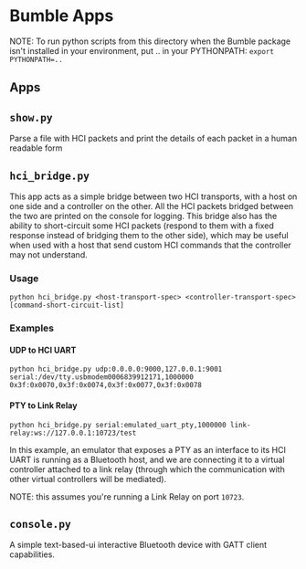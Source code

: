 Bumble Apps
===========

NOTE:
To run python scripts from this directory when the Bumble package isn't installed in your environment,
put .. in your PYTHONPATH: `export PYTHONPATH=..`


Apps
----

## `show.py`
Parse a file with HCI packets and print the details of each packet in a human readable form

## `hci_bridge.py`
This app acts as a simple bridge between two HCI transports, with a host on one side and
a controller on the other. All the HCI packets bridged between the two are printed on the console
for logging. This bridge also has the ability to short-circuit some HCI packets (respond to them
with a fixed response instead of bridging them to the other side), which may be useful when used with
a host that send custom HCI commands that the controller may not understand.

### Usage
```
python hci_bridge.py <host-transport-spec> <controller-transport-spec> [command-short-circuit-list]
```

### Examples

#### UDP to HCI UART
```
python hci_bridge.py udp:0.0.0.0:9000,127.0.0.1:9001 serial:/dev/tty.usbmodem0006839912171,1000000 0x3f:0x0070,0x3f:0x0074,0x3f:0x0077,0x3f:0x0078
```

#### PTY to Link Relay
```
python hci_bridge.py serial:emulated_uart_pty,1000000 link-relay:ws://127.0.0.1:10723/test
```

In this example, an emulator that exposes a PTY as an interface to its HCI UART is running as
a Bluetooth host, and we are connecting it to a virtual controller attached to a link relay
(through which the communication with other virtual controllers will be mediated).

NOTE: this assumes you're running a Link Relay on port `10723`.

## `console.py`
A simple text-based-ui interactive Bluetooth device with GATT client capabilities.
